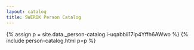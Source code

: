 ```yaml
---
layout: catalog
title: SWERIK Person Catalog
---
```

{% assign p = site.data._person-catalog.i-uqabbii17ip4Yffh6AWwo %}
{% include person-catalog.html p=p %}

